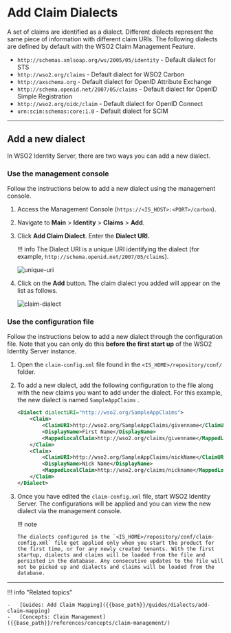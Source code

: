 # Add Claim Dialects

A set of claims are identified as a dialect. Different dialects represent the same piece of information with different claim URIs. The following dialects are defined by default with the WSO2 Claim Management Feature.

- `http://schemas.xmlsoap.org/ws/2005/05/identity` - Default dialect for STS
- `http://wso2.org/claims` - Default dialect for WSO2 Carbon
- `http://axschema.org` - Default dialect for OpenID Attribute Exchange
- `http://schema.openid.net/2007/05/claims` - Default dialect for OpenID Simple Registration
- `http://wso2.org/oidc/claim` - Default dialect for OpenID Connect
- `urn:scim:schemas:core:1.0` - Default dialect for SCIM

---

## Add a new dialect

In WSO2 Identity Server, there are two ways you can add a new dialect.

### Use the management console

Follow the instructions below to add a new dialect using the management console. 

1.  Access the Management Console (`https://<IS_HOST>:<PORT>/carbon`).
2.  Navigate to **Main** > **Identity** > **Claims** > **Add**.
3.  Click **Add Claim Dialect**. Enter the **Dialect URI.**

    !!! info 
        The Dialect URI is a unique URI identifying the dialect (for example, `http://schema.openid.net/2007/05/claims`).

    ![unique-uri]({{base_path}}/assets/img/guides/unique-uri.png)

4.  Click on the **Add** button. The claim dialect you added will appear on the list as follows.

    ![claim-dialect]({{base_path}}/assets/img/guides/claim-dialect.png)

### Use the configuration file

Follow the instructions below to add a new dialect through the configuration file. Note that you can only do this **before the first
start up** of the WSO2 Identity Server instance.

1.  Open the `claim-config.xml` file found in the
    `<IS_HOME>/repository/conf/` folder.

2.  To add a new dialect, add the following configuration to the
    file along with the new claims you want to add under the dialect.
    For this example, the new dialect is named
    `SampleAppClaims` .

    ``` xml
    <Dialect dialectURI="http://wso2.org/SampleAppClaims">
        <Claim>
            <ClaimURI>http://wso2.org/SampleAppClaims/givenname</ClaimURI>
            <DisplayName>First Name</DisplayName>
            <MappedLocalClaim>http://wso2.org/claims/givenname</MappedLocalClaim>
        </Claim>
        <Claim>
            <ClaimURI>http://wso2.org/SampleAppClaims/nickName</ClaimURI>
            <DisplayName>Nick Name</DisplayName>
            <MappedLocalClaim>http://wso2.org/claims/nickname</MappedLocalClaim>
        </Claim>
    </Dialect>
    ```

3.  Once you have edited the `claim-config.xml` file, start WSO2 Identity Server. The configurations will be applied
    and you can view the new dialect via the management console.

    !!! note
    
        The dialects configured in the `<IS_HOME>/repository/conf/claim-config.xml` file get applied only when you start the product for the first time, or for any newly created tenants. With the first startup, dialects and claims will be loaded from the file and persisted in the database. Any consecutive updates to the file will not be picked up and dialects and claims will be loaded from the database.
    
----

!!! info "Related topics"

    -   [Guides: Add Claim Mapping]({{base_path}}/guides/dialects/add-claim-mapping)
    -   [Concepts: Claim Management]({{base_path}}/references/concepts/claim-management/)

